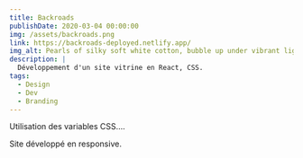```yaml
---
title: Backroads
publishDate: 2020-03-04 00:00:00
img: /assets/backroads.png
link: https://backroads-deployed.netlify.app/
img_alt: Pearls of silky soft white cotton, bubble up under vibrant lighting
description: |
  Développement d'un site vitrine en React, CSS.
tags:
  - Design
  - Dev
  - Branding
---
```


Utilisation des variables CSS....

Site développé en responsive.

